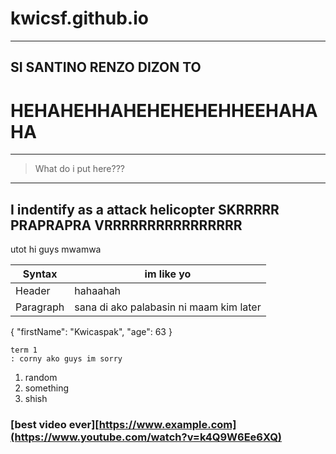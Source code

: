 # kwicsf.github.io
---
## SI SANTINO RENZO DIZON TO
# **HEHAHEHHAHEHEHEHEHHEEHAHAHA**
---
>What do i put here???
---
I indentify as a **attack helicopter**
SKRRRRR PRAPRAPRA VRRRRRRRRRRRRRRRR
---
utot hi guys mwamwa

| Syntax | im like yo |
| ----------- | ----------- |
| Header | hahaahah |
| Paragraph | sana di ako palabasin ni maam kim later |

{
  "firstName": "Kwicaspak",
  "age": 63
}
```
term 1
: corny ako guys im sorry
```
1. random 
2. something
3. shish

### **[best video ever][https://www.example.com](https://www.youtube.com/watch?v=k4Q9W6Ee6XQ)**

